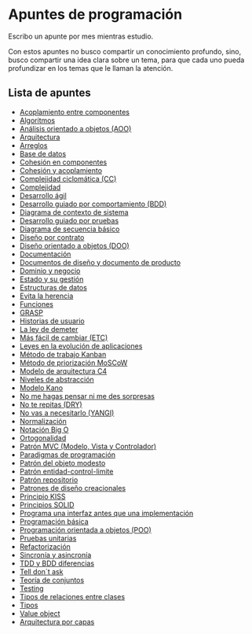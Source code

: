 # Apuntes de programación

Escribo un apunte por mes mientras estudio. 

Con estos apuntes no busco compartir un conocimiento profundo, sino, busco compartir una idea clara sobre un tema, para que cada uno pueda profundizar en los temas que le llaman la atención.
<!--lista_apuntes-->
## Lista de apuntes
- [Acoplamiento entre componentes](apuntes/Acoplamiento%20entre%20componentes.md)
- [Algoritmos](apuntes/Algoritmos.md)
- [Análisis orientado a objetos (AOO)](apuntes/Analisis%20orientado%20a%20objetos%20(AOO).md)
- [Arquitectura](apuntes/Arquitectura.md)
- [Arreglos](apuntes/Arreglos.md)
- [Base de datos](apuntes/Base%20de%20datos.md)
- [Cohesión en componentes](apuntes/Cohesion%20en%20componentes.md)
- [Cohesión y acoplamiento](apuntes/Cohesion%20y%20acoplamiento.md)
- [Complejidad ciclomática (CC)](apuntes/Complejidad%20ciclomatica%20(CC).md)
- [Complejidad](apuntes/Complejidad.md)
- [Desarrollo ágil](apuntes/Desarrollo%20agil.md)
- [Desarrollo guiado por comportamiento (BDD)](apuntes/Desarrollo%20guiado%20por%20comportamiento%20(BDD).md)
- [Diagrama de contexto de sistema](apuntes/Diagrama%20de%20contexto%20de%20sistema.md)
- [Desarrollo guiado por pruebas](apuntes/Desarrollo%20guiado%20por%20pruevas%20(TDD).md)
- [Diagrama de secuencia básico](apuntes/Diagrama%20de%20secuencia%20basico.md)
- [Diseño por contrato](apuntes/Disenno%20por%20contrato.md)
- [Diseño orientado a objetos (DOO)](apuntes/Disenno%20orientado%20a%20objetos%20(DOO).md)
- [Documentación](apuntes/Documentacion.md)
- [Documentos de diseño y documento de producto](apuntes/Documentos%20de%20disenno%20y%20documento%20de%20producto.md)
- [Dominio y negocio](apuntes/Dominio%20y%20negocio.md)
- [Estado y su gestión](apuntes/Estado%20y%20su%20gestion.md)
- [Estructuras de datos](apuntes/Estructuras%20de%20datos.md)
- [Evita la herencia](apuntes/Evita%20la%20herencia.md)
- [Funciones](apuntes/Funciones.md)
- [GRASP](apuntes/GRASP.md)
- [Historias de usuario](apuntes/Historias%20de%20usuario.md)
- [La ley de demeter](apuntes/La%20ley%20de%20demeter.md)
- [Más fácil de cambiar (ETC)](apuntes/Mas%20facil%20de%20cambiar%20(STR).md)
- [Leyes en la evolución de aplicaciones](apuntes/Leyes_en_la_evolucion_de_aplicaciones.md)
- [Método de trabajo Kanban](apuntes/Metodo%20de%20trabajo%20Kanban.md)
- [Método de priorización MoSCoW](apuntes/Metodo_de_priorizacion_MoSCoW.md)
- [Modelo de arquitectura C4](apuntes/Modelo_de_arquitectura_C4.md)
- [Niveles de abstracción](apuntes/Niveles%20de%20abstraccion.md)
- [Modelo Kano](apuntes/Modelo_kano.md)
- [No me hagas pensar ni me des sorpresas](apuntes/No%20me%20hagas%20pensar%20ni%20me%20des%20sorpresas.md)
- [No te repitas (DRY)](apuntes/No%20te%20repitas%20(DRY).md)
- [No vas a necesitarlo (YANGI)](apuntes/No%20vas%20a%20necesitarlo%20(YANGI).md)
- [Normalización](apuntes/Normalizacion.md)
- [Notación Big O](apuntes/Notacion%20Big%20O.md)
- [Ortogonalidad](apuntes/Ortogonalidad.md)
- [Patrón MVC (Modelo, Vista y Controlador)](apuntes/Patron%20MVC%20(Modelo,%20vista%20y%20controlador).md)
- [Paradigmas de programación](apuntes/Paradigmas%20de%20programacion.md)
- [Patrón del objeto modesto](apuntes/Patron%20del%20objeto%20modesto.md)
- [Patrón entidad-control-limite](apuntes/Patron%20entidad-control-limite.md)
- [Patrón repositorio](apuntes/Patron_repositorio.md)
- [Patrones de diseño creacionales](apuntes/Patrones%20de%20diseño%20creacionales.md)
- [Principio KISS](apuntes/Principio%20KISS.md)
- [Principios SOLID](apuntes/Principios%20SOLID.md)
- [Programa una interfaz antes que una implementación](apuntes/Programa%20una%20interfaz%20antes%20que%20una%20implementacion.md)
- [Programación básica](apuntes/Programacion%20basica.md)
- [Programación orientada a objetos (POO)](apuntes/Programacion%20orientada%20a%20objetos%20(POO).md)
- [Pruebas unitarias](apuntes/Pruevas%20unitarias.md)
- [Refactorización](apuntes/Refactorizacion.md)
- [Sincronía y asincronía](apuntes/Sincronia%20y%20asincronia.md)
- [TDD y BDD diferencias](apuntes/TDD%20y%20BDD%20diferencias.md)
- [Tell don´t ask](apuntes/Tell%20dont%20ask.md)
- [Teoría de conjuntos](apuntes/Teoria%20de%20conjuntos.md)
- [Testing](apuntes/Testing.md)
- [Tipos de relaciones entre clases](apuntes/Tipos%20de%20relaciones%20entre%20clases.md)
- [Tipos](apuntes/Tipos.md)
- [Value object](apuntes/Value_object.md)
- [Arquitectura por capas](apuntes/arquitectura%20por%20capas.md)
<!--lista_apuntes-->